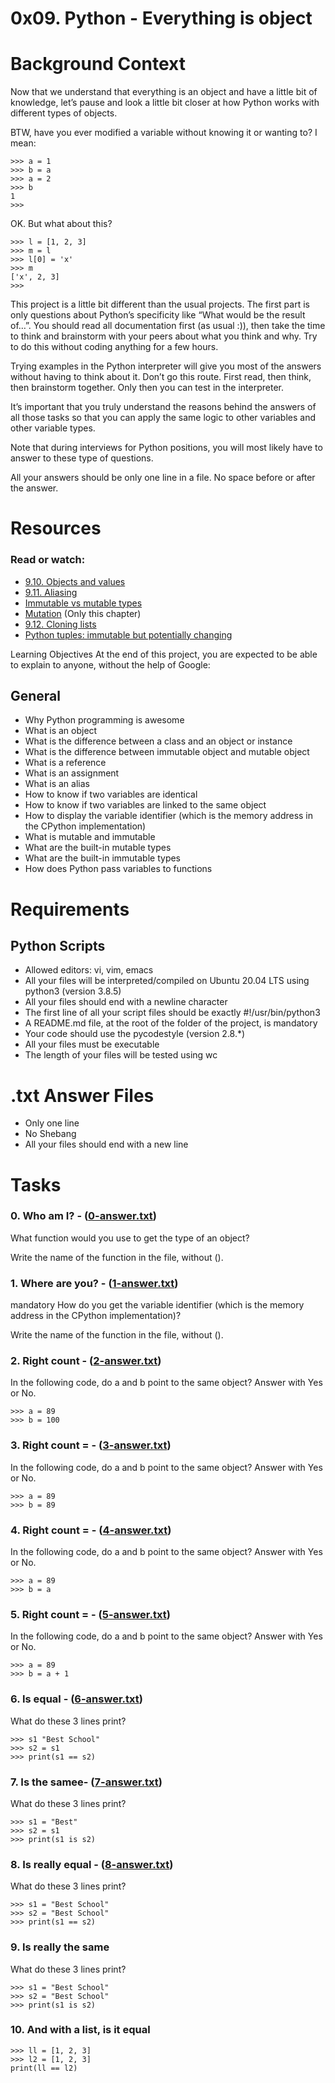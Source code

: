 # 0x09. Python - Everything is object

# Background Context
Now that we understand that everything is an object and have a little bit of knowledge, let’s pause and look a little bit closer at how Python works with different types of objects.

BTW, have you ever modified a variable without knowing it or wanting to? I mean:
```
>>> a = 1
>>> b = a
>>> a = 2
>>> b
1
>>>
```
 
OK. But what about this?

```
>>> l = [1, 2, 3]
>>> m = l
>>> l[0] = 'x'
>>> m
['x', 2, 3]
>>> 
```

This project is a little bit different than the usual projects. The first part is only questions about Python’s specificity like “What would be the result of…”. You should read all documentation first (as usual :)), then take the time to think and brainstorm with your peers about what you think and why. Try to do this without coding anything for a few hours.

Trying examples in the Python interpreter will give you most of the answers without having to think about it. Don’t go this route. First read, then think, then brainstorm together. Only then you can test in the interpreter.

It’s important that you truly understand the reasons behind the answers of all those tasks so that you can apply the same logic to other variables and other variable types.

Note that during interviews for Python positions, you will most likely have to answer to these type of questions.

All your answers should be only one line in a file. No space before or after the answer.

# Resources
### Read or watch:

* [9.10. Objects and values](https://www.openbookproject.net/thinkcs/python/english2e/ch09.html#objects-and-values)
* [9.11. Aliasing](https://www.openbookproject.net/thinkcs/python/english2e/ch09.html#aliasing)
* [Immutable vs mutable types](https://stackoverflow.com/questions/8056130/immutable-vs-mutable-types)
* [Mutation](https://www.composingprograms.com/pages/24-mutable-data.html) (Only this chapter)
* [9.12. Cloning lists](https://www.openbookproject.net/thinkcs/python/english2e/ch09.html#cloning-lists)
* [Python tuples: immutable but potentially changing](http://radar.oreilly.com/2014/10/python-tuples-immutable-but-potentially-changing.html)

Learning Objectives
At the end of this project, you are expected to be able to explain to anyone, without the help of Google:

## General
* Why Python programming is awesome
* What is an object
* What is the difference between a class and an object or instance
* What is the difference between immutable object and mutable object
* What is a reference
* What is an assignment
* What is an alias
* How to know if two variables are identical
* How to know if two variables are linked to the same object
* How to display the variable identifier (which is the memory address in the CPython implementation)
* What is mutable and immutable
* What are the built-in mutable types
* What are the built-in immutable types
* How does Python pass variables to functions

# Requirements
## Python Scripts
* Allowed editors: vi, vim, emacs
* All your files will be interpreted/compiled on Ubuntu 20.04 LTS using python3 (version 3.8.5)
* All your files should end with a newline character
* The first line of all your script files should be exactly #!/usr/bin/python3
* A README.md file, at the root of the folder of the project, is mandatory
* Your code should use the pycodestyle (version 2.8.\*)
* All your files must be executable
* The length of your files will be tested using wc
# .txt Answer Files
* Only one line
* No Shebang
* All your files should end with a new line

# Tasks
### 0. Who am I? - ([0-answer.txt](https://github.com/MrGiddy/alx-higher_level_programming/blob/main/0x09-python-everything_is_object/0-answer.txt))

What function would you use to get the type of an object?

Write the name of the function in the file, without ().

### 1. Where are you? - ([1-answer.txt](https://github.com/MrGiddy/alx-higher_level_programming/blob/main/0x09-python-everything_is_object/1-answer.txt))
mandatory
How do you get the variable identifier (which is the memory address in the CPython implementation)?

Write the name of the function in the file, without ().

### 2. Right count - ([2-answer.txt](https://github.com/MrGiddy/alx-higher_level_programming/blob/main/0x09-python-everything_is_object/2-answer.txt))
In the following code, do a and b point to the same object? Answer with Yes or No.
```
>>> a = 89
>>> b = 100
```

### 3. Right count = - ([3-answer.txt]())
In the following code, do a and b point to the same object? Answer with Yes or No.
```
>>> a = 89
>>> b = 89
```

### 4. Right count = - ([4-answer.txt]())
In the following code, do a and b point to the same object? Answer with Yes or No.
```
>>> a = 89
>>> b = a
```
### 5. Right count = - ([5-answer.txt]())
In the following code, do a and b point to the same object? Answer with Yes or No.
```
>>> a = 89
>>> b = a + 1
```

### 6. Is equal - ([6-answer.txt]())
What do these 3 lines print?
```
>>> s1 "Best School"
>>> s2 = s1
>>> print(s1 == s2)
```

### 7. Is the samee- ([7-answer.txt]())
What do these 3 lines print?
```
>>> s1 = "Best"
>>> s2 = s1
>>> print(s1 is s2)
```

### 8. Is really equal - ([8-answer.txt]())
What do these 3 lines print?
```
>>> s1 = "Best School"
>>> s2 = "Best School"
>>> print(s1 == s2)
```

### 9. Is really the same
What do these 3 lines print?
```
>>> s1 = "Best School"
>>> s2 = "Best School"
>>> print(s1 is s2)
```

### 10. And with a list, is it equal
```
>>> ll = [1, 2, 3]
>>> l2 = [1, 2, 3]
print(ll == l2)
```
